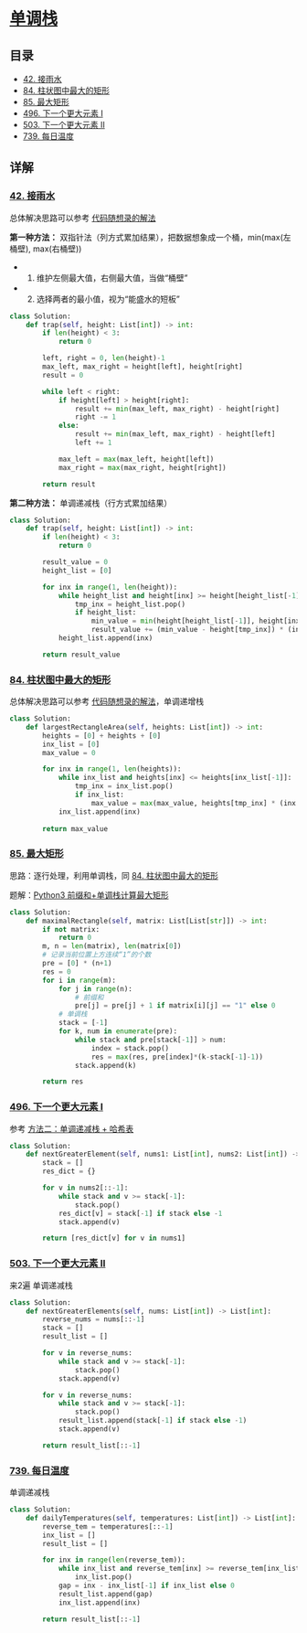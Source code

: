 # [单调栈](https://github.com/youngyangyang04/leetcode-master)

## 目录

+ [42. 接雨水](https://leetcode-cn.com/problems/trapping-rain-water/)
+ [84. 柱状图中最大的矩形](https://leetcode-cn.com/problems/largest-rectangle-in-histogram/)
+ [85. 最大矩形](https://leetcode-cn.com/problems/maximal-rectangle/)
+ [496. 下一个更大元素 I](https://leetcode-cn.com/problems/next-greater-element-i/)
+ [503. 下一个更大元素 II](https://leetcode-cn.com/problems/next-greater-element-ii/)
+ [739. 每日温度](https://leetcode-cn.com/problems/daily-temperatures/)


## 详解

### [42. 接雨水](https://leetcode-cn.com/problems/trapping-rain-water/)

总体解决思路可以参考 [代码随想录的解法](https://github.com/youngyangyang04/leetcode-master/blob/master/problems/0042.%E6%8E%A5%E9%9B%A8%E6%B0%B4.md)

**第一种方法：** 双指针法（列方式累加结果），把数据想象成一个桶，min(max(左桶壁), max(右桶壁))
+ 1. 维护左侧最大值，右侧最大值，当做“桶壁”
+ 2. 选择两者的最小值，视为“能盛水的短板”

```python
class Solution:
    def trap(self, height: List[int]) -> int:
        if len(height) < 3:
            return 0

        left, right = 0, len(height)-1
        max_left, max_right = height[left], height[right]
        result = 0

        while left < right:
            if height[left] > height[right]:
                result += min(max_left, max_right) - height[right]
                right -= 1
            else:
                result += min(max_left, max_right) - height[left]
                left += 1

            max_left = max(max_left, height[left])
            max_right = max(max_right, height[right])

        return result
```

**第二种方法：** 单调递减栈（行方式累加结果）

```python
class Solution:
    def trap(self, height: List[int]) -> int:
        if len(height) < 3:
            return 0

        result_value = 0
        height_list = [0]

        for inx in range(1, len(height)):
            while height_list and height[inx] >= height[height_list[-1]]:
                tmp_inx = height_list.pop()
                if height_list:
                    min_value = min(height[height_list[-1]], height[inx])
                    result_value += (min_value - height[tmp_inx]) * (inx - height_list[-1] - 1)
            height_list.append(inx)

        return result_value
```

### [84. 柱状图中最大的矩形](https://leetcode-cn.com/problems/largest-rectangle-in-histogram/)

总体解决思路可以参考 [代码随想录的解法](https://github.com/youngyangyang04/leetcode-master/blob/master/problems/0084.%E6%9F%B1%E7%8A%B6%E5%9B%BE%E4%B8%AD%E6%9C%80%E5%A4%A7%E7%9A%84%E7%9F%A9%E5%BD%A2.md)，单调递增栈

```python
class Solution:
    def largestRectangleArea(self, heights: List[int]) -> int:
        heights = [0] + heights + [0]
        inx_list = [0]
        max_value = 0

        for inx in range(1, len(heights)):
            while inx_list and heights[inx] <= heights[inx_list[-1]]:
                tmp_inx = inx_list.pop()
                if inx_list:
                    max_value = max(max_value, heights[tmp_inx] * (inx - inx_list[-1] - 1))
            inx_list.append(inx)
            
        return max_value
```


### [85. 最大矩形](https://leetcode-cn.com/problems/maximal-rectangle/)

思路：逐行处理，利用单调栈，同 [84. 柱状图中最大的矩形](https://leetcode-cn.com/problems/largest-rectangle-in-histogram/)

题解：[Python3 前缀和+单调栈计算最大矩形](https://leetcode-cn.com/problems/maximal-rectangle/solution/python3-qian-zhui-he-dan-diao-zhan-ji-su-vkpp/)

```python
class Solution:
    def maximalRectangle(self, matrix: List[List[str]]) -> int:
        if not matrix:
            return 0
        m, n = len(matrix), len(matrix[0])
        # 记录当前位置上方连续“1”的个数
        pre = [0] * (n+1)
        res = 0
        for i in range(m):
            for j in range(n):
                # 前缀和
                pre[j] = pre[j] + 1 if matrix[i][j] == "1" else 0
            # 单调栈
            stack = [-1]
            for k, num in enumerate(pre):
                while stack and pre[stack[-1]] > num:
                    index = stack.pop()
                    res = max(res, pre[index]*(k-stack[-1]-1))
                stack.append(k)

        return res
```

### [496. 下一个更大元素 I](https://leetcode-cn.com/problems/next-greater-element-i/)

参考 [方法二：单调递减栈 + 哈希表](https://leetcode-cn.com/problems/next-greater-element-i/solution/xia-yi-ge-geng-da-yuan-su-i-by-leetcode-bfcoj/)

```python
class Solution:
    def nextGreaterElement(self, nums1: List[int], nums2: List[int]) -> List[int]:
        stack = []
        res_dict = {}

        for v in nums2[::-1]:
            while stack and v >= stack[-1]:
                stack.pop()
            res_dict[v] = stack[-1] if stack else -1
            stack.append(v)

        return [res_dict[v] for v in nums1]
```

### [503. 下一个更大元素 II](https://leetcode-cn.com/problems/next-greater-element-ii/)

来2遍 单调递减栈

```python
class Solution:
    def nextGreaterElements(self, nums: List[int]) -> List[int]:
        reverse_nums = nums[::-1]
        stack = []
        result_list = []

        for v in reverse_nums:
            while stack and v >= stack[-1]:
                stack.pop()
            stack.append(v)

        for v in reverse_nums:
            while stack and v >= stack[-1]:
                stack.pop()
            result_list.append(stack[-1] if stack else -1)
            stack.append(v)

        return result_list[::-1]
```

### [739. 每日温度](https://leetcode-cn.com/problems/daily-temperatures/)

单调递减栈

```python
class Solution:
    def dailyTemperatures(self, temperatures: List[int]) -> List[int]:
        reverse_tem = temperatures[::-1]
        inx_list = []
        result_list = []

        for inx in range(len(reverse_tem)):
            while inx_list and reverse_tem[inx] >= reverse_tem[inx_list[-1]]:
                inx_list.pop()
            gap = inx - inx_list[-1] if inx_list else 0
            result_list.append(gap)
            inx_list.append(inx)

        return result_list[::-1]
```